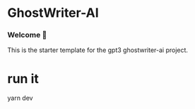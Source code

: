 # GhostWriter-AI 
### Welcome 👋
This is the starter template for the gpt3 ghostwriter-ai project.

# run it
yarn dev
